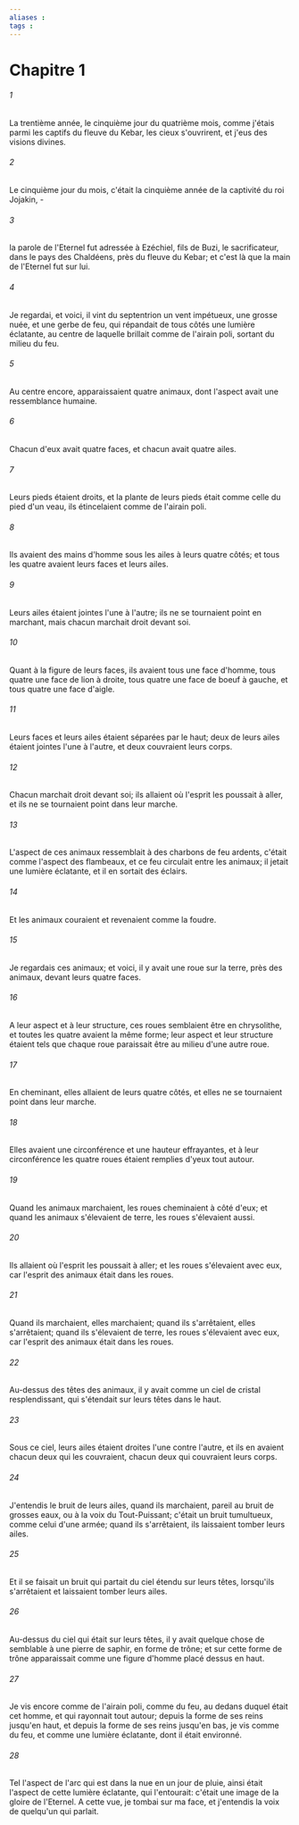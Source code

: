 ```yaml
---
aliases : 
tags : 
---
```


# Chapitre 1

###### 1
La trentième année, le cinquième jour du quatrième mois, comme j'étais parmi les captifs du fleuve du Kebar, les cieux s'ouvrirent, et j'eus des visions divines.
###### 2
Le cinquième jour du mois, c'était la cinquième année de la captivité du roi Jojakin, -
###### 3
la parole de l'Eternel fut adressée à Ezéchiel, fils de Buzi, le sacrificateur, dans le pays des Chaldéens, près du fleuve du Kebar; et c'est là que la main de l'Eternel fut sur lui.
###### 4
Je regardai, et voici, il vint du septentrion un vent impétueux, une grosse nuée, et une gerbe de feu, qui répandait de tous côtés une lumière éclatante, au centre de laquelle brillait comme de l'airain poli, sortant du milieu du feu.
###### 5
Au centre encore, apparaissaient quatre animaux, dont l'aspect avait une ressemblance humaine.
###### 6
Chacun d'eux avait quatre faces, et chacun avait quatre ailes.
###### 7
Leurs pieds étaient droits, et la plante de leurs pieds était comme celle du pied d'un veau, ils étincelaient comme de l'airain poli.
###### 8
Ils avaient des mains d'homme sous les ailes à leurs quatre côtés; et tous les quatre avaient leurs faces et leurs ailes.
###### 9
Leurs ailes étaient jointes l'une à l'autre; ils ne se tournaient point en marchant, mais chacun marchait droit devant soi.
###### 10
Quant à la figure de leurs faces, ils avaient tous une face d'homme, tous quatre une face de lion à droite, tous quatre une face de boeuf à gauche, et tous quatre une face d'aigle.
###### 11
Leurs faces et leurs ailes étaient séparées par le haut; deux de leurs ailes étaient jointes l'une à l'autre, et deux couvraient leurs corps.
###### 12
Chacun marchait droit devant soi; ils allaient où l'esprit les poussait à aller, et ils ne se tournaient point dans leur marche.
###### 13
L'aspect de ces animaux ressemblait à des charbons de feu ardents, c'était comme l'aspect des flambeaux, et ce feu circulait entre les animaux; il jetait une lumière éclatante, et il en sortait des éclairs.
###### 14
Et les animaux couraient et revenaient comme la foudre.
###### 15
Je regardais ces animaux; et voici, il y avait une roue sur la terre, près des animaux, devant leurs quatre faces.
###### 16
A leur aspect et à leur structure, ces roues semblaient être en chrysolithe, et toutes les quatre avaient la même forme; leur aspect et leur structure étaient tels que chaque roue paraissait être au milieu d'une autre roue.
###### 17
En cheminant, elles allaient de leurs quatre côtés, et elles ne se tournaient point dans leur marche.
###### 18
Elles avaient une circonférence et une hauteur effrayantes, et à leur circonférence les quatre roues étaient remplies d'yeux tout autour.
###### 19
Quand les animaux marchaient, les roues cheminaient à côté d'eux; et quand les animaux s'élevaient de terre, les roues s'élevaient aussi.
###### 20
Ils allaient où l'esprit les poussait à aller; et les roues s'élevaient avec eux, car l'esprit des animaux était dans les roues.
###### 21
Quand ils marchaient, elles marchaient; quand ils s'arrêtaient, elles s'arrêtaient; quand ils s'élevaient de terre, les roues s'élevaient avec eux, car l'esprit des animaux était dans les roues.
###### 22
Au-dessus des têtes des animaux, il y avait comme un ciel de cristal resplendissant, qui s'étendait sur leurs têtes dans le haut.
###### 23
Sous ce ciel, leurs ailes étaient droites l'une contre l'autre, et ils en avaient chacun deux qui les couvraient, chacun deux qui couvraient leurs corps.
###### 24
J'entendis le bruit de leurs ailes, quand ils marchaient, pareil au bruit de grosses eaux, ou à la voix du Tout-Puissant; c'était un bruit tumultueux, comme celui d'une armée; quand ils s'arrêtaient, ils laissaient tomber leurs ailes.
###### 25
Et il se faisait un bruit qui partait du ciel étendu sur leurs têtes, lorsqu'ils s'arrêtaient et laissaient tomber leurs ailes.
###### 26
Au-dessus du ciel qui était sur leurs têtes, il y avait quelque chose de semblable à une pierre de saphir, en forme de trône; et sur cette forme de trône apparaissait comme une figure d'homme placé dessus en haut.
###### 27
Je vis encore comme de l'airain poli, comme du feu, au dedans duquel était cet homme, et qui rayonnait tout autour; depuis la forme de ses reins jusqu'en haut, et depuis la forme de ses reins jusqu'en bas, je vis comme du feu, et comme une lumière éclatante, dont il était environné.
###### 28
Tel l'aspect de l'arc qui est dans la nue en un jour de pluie, ainsi était l'aspect de cette lumière éclatante, qui l'entourait: c'était une image de la gloire de l'Eternel. A cette vue, je tombai sur ma face, et j'entendis la voix de quelqu'un qui parlait.
